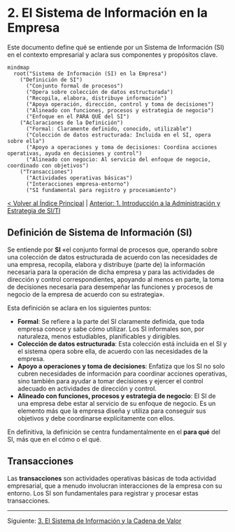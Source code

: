 # 2. El Sistema de Información en la Empresa

Este documento define qué se entiende por un Sistema de Información (SI) en el contexto empresarial y aclara sus componentes y propósitos clave.

```mermaid
mindmap
  root("Sistema de Información (SI) en la Empresa")
    ("Definición de SI")
      ("Conjunto formal de procesos")
      ("Opera sobre colección de datos estructurada")
      ("Recopila, elabora, distribuye información")
      ("Apoya operación, dirección, control y toma de decisiones")
      ("Alineado con funciones, procesos y estrategia de negocio")
      ("Enfoque en el PARA QUÉ del SI")
    ("Aclaraciones de la Definición")
      ("Formal: Claramente definido, conocido, utilizable")
      ("Colección de datos estructurada: Incluida en el SI, opera sobre ella")
      ("Apoyo a operaciones y toma de decisiones: Coordina acciones operativas, ayuda en decisiones y control")
      ("Alineado con negocio: Al servicio del enfoque de negocio, coordinado con objetivos")
    ("Transacciones")
      ("Actividades operativas básicas")
      ("Interacciones empresa-entorno")
      ("SI fundamental para registro y procesamiento")
```

[< Volver al Índice Principal](./00_Indice_SI_TI.md) | [Anterior: 1. Introducción a la Administración y Estrategia de SI/TI](./01_Introduccion_Administracion_Estrategia.md)

## Definición de Sistema de Información (SI)

Se entiende por **SI** «el conjunto formal de procesos que, operando sobre una colección de datos estructurada de acuerdo con las necesidades de una empresa, recopila, elabora y distribuye (parte de) la información necesaria para la operación de dicha empresa y para las actividades de dirección y control correspondientes, apoyando al menos en parte, la toma de decisiones necesaria para desempeñar las funciones y procesos de negocio de la empresa de acuerdo con su estrategia».

Esta definición se aclara en los siguientes puntos:

*   **Formal**: Se refiere a la parte del SI claramente definida, que toda empresa conoce y sabe cómo utilizar. Los SI informales son, por naturaleza, menos estudiables, planificables y dirigibles.
*   **Colección de datos estructurada**: Esta colección está incluida en el SI y el sistema opera sobre ella, de acuerdo con las necesidades de la empresa.
*   **Apoyo a operaciones y toma de decisiones**: Enfatiza que los SI no solo cubren necesidades de información para coordinar acciones operativas, sino también para ayudar a tomar decisiones y ejercer el control adecuado en actividades de dirección y control.
*   **Alineado con funciones, procesos y estrategia de negocio**: El SI de una empresa debe estar al servicio de su enfoque de negocio. Es un elemento más que la empresa diseña y utiliza para conseguir sus objetivos y debe coordinarse explícitamente con ellos.

En definitiva, la definición se centra fundamentalmente en el **para qué** del SI, más que en el cómo o el qué.

## Transacciones

Las **transacciones** son actividades operativas básicas de toda actividad empresarial, que a menudo involucran interacciones de la empresa con su entorno. Los SI son fundamentales para registrar y procesar estas transacciones.

---

Siguiente: [3. El Sistema de Información y la Cadena de Valor](./03_SI_Cadena_Valor.md) 